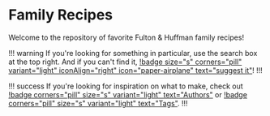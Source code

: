 # Family Recipes

Welcome to the repository of favorite Fulton & Huffman family recipes!

!!! warning
If you're looking for something in particular, use the search box at the top right. And if you can't find it, [!badge size="s" corners="pill"
variant="light" iconAlign="right" icon="paper-airplane" text="suggest it"](https://github.com/bafulton/recipes/issues/new?assignees=&labels=recipe&template=recipe-request.md&title=%5BRECIPE%5D)!
!!!

!!! success
If you're looking for inspiration on what to make, check out [!badge
corners="pill" size="s" variant="light" text="Authors"](./categories) or [!badge
corners="pill" size="s" variant="light" text="Tags"](./tags).
!!!
